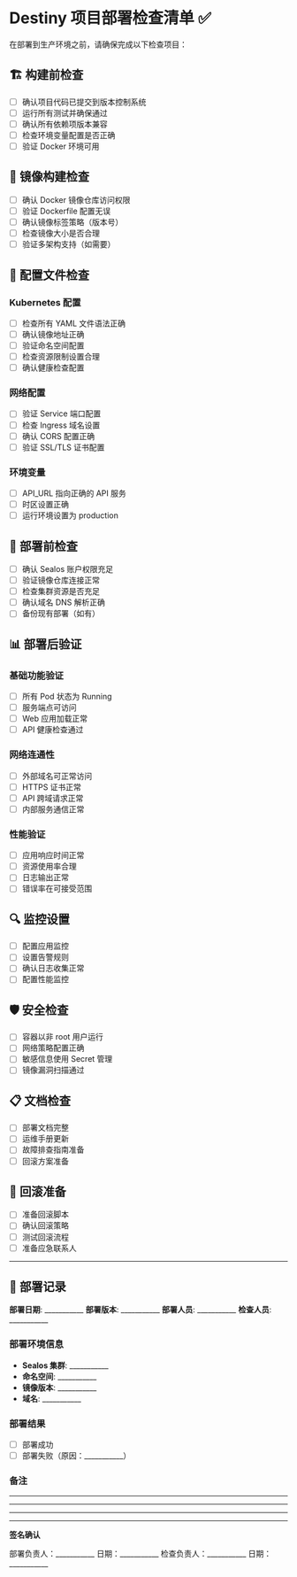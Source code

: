 # Destiny 项目部署检查清单 ✅

在部署到生产环境之前，请确保完成以下检查项目：

## 🏗️ 构建前检查

- [ ] 确认项目代码已提交到版本控制系统
- [ ] 运行所有测试并确保通过
- [ ] 确认所有依赖项版本兼容
- [ ] 检查环境变量配置是否正确
- [ ] 验证 Docker 环境可用

## 🐳 镜像构建检查

- [ ] 确认 Docker 镜像仓库访问权限
- [ ] 验证 Dockerfile 配置无误
- [ ] 确认镜像标签策略（版本号）
- [ ] 检查镜像大小是否合理
- [ ] 验证多架构支持（如需要）

## 🔧 配置文件检查

### Kubernetes 配置
- [ ] 检查所有 YAML 文件语法正确
- [ ] 确认镜像地址正确
- [ ] 验证命名空间配置
- [ ] 检查资源限制设置合理
- [ ] 确认健康检查配置

### 网络配置
- [ ] 验证 Service 端口配置
- [ ] 检查 Ingress 域名设置
- [ ] 确认 CORS 配置正确
- [ ] 验证 SSL/TLS 证书配置

### 环境变量
- [ ] API_URL 指向正确的 API 服务
- [ ] 时区设置正确
- [ ] 运行环境设置为 production

## 🚀 部署前检查

- [ ] 确认 Sealos 账户权限充足
- [ ] 验证镜像仓库连接正常
- [ ] 检查集群资源是否充足
- [ ] 确认域名 DNS 解析正确
- [ ] 备份现有部署（如有）

## 📊 部署后验证

### 基础功能验证
- [ ] 所有 Pod 状态为 Running
- [ ] 服务端点可访问
- [ ] Web 应用加载正常
- [ ] API 健康检查通过

### 网络连通性
- [ ] 外部域名可正常访问
- [ ] HTTPS 证书正常
- [ ] API 跨域请求正常
- [ ] 内部服务通信正常

### 性能验证
- [ ] 应用响应时间正常
- [ ] 资源使用率合理
- [ ] 日志输出正常
- [ ] 错误率在可接受范围

## 🔍 监控设置

- [ ] 配置应用监控
- [ ] 设置告警规则
- [ ] 确认日志收集正常
- [ ] 配置性能监控

## 🛡️ 安全检查

- [ ] 容器以非 root 用户运行
- [ ] 网络策略配置正确
- [ ] 敏感信息使用 Secret 管理
- [ ] 镜像漏洞扫描通过

## 📋 文档检查

- [ ] 部署文档完整
- [ ] 运维手册更新
- [ ] 故障排查指南准备
- [ ] 回滚方案准备

## 🔄 回滚准备

- [ ] 准备回滚脚本
- [ ] 确认回滚策略
- [ ] 测试回滚流程
- [ ] 准备应急联系人

---

## 📝 部署记录

**部署日期**: ___________
**部署版本**: ___________
**部署人员**: ___________
**检查人员**: ___________

### 部署环境信息

- **Sealos 集群**: ___________
- **命名空间**: ___________
- **镜像版本**: ___________
- **域名**: ___________

### 部署结果

- [ ] 部署成功
- [ ] 部署失败（原因：___________）

### 备注

___________________________________________________________________________
___________________________________________________________________________
___________________________________________________________________________

---

**签名确认**

部署负责人：___________ 日期：___________
检查负责人：___________ 日期：___________

